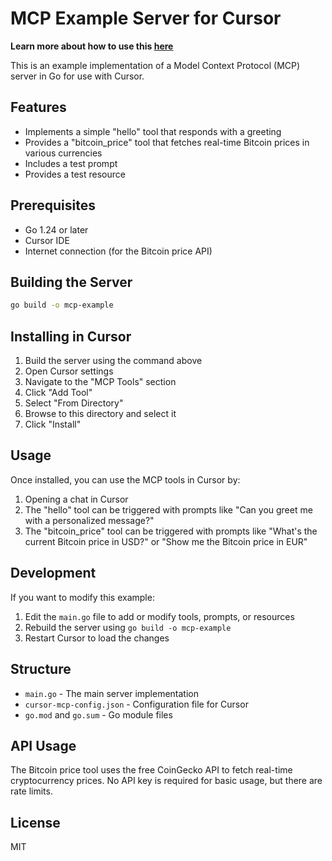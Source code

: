 # MCP Example Server for Cursor

**Learn more about how to use this [here](https://www.bytesizego.com/lessons/extending-cursor-mcp-golang)**


This is an example implementation of a Model Context Protocol (MCP) server in Go for use with Cursor.

## Features

- Implements a simple "hello" tool that responds with a greeting
- Provides a "bitcoin_price" tool that fetches real-time Bitcoin prices in various currencies
- Includes a test prompt
- Provides a test resource

## Prerequisites

- Go 1.24 or later
- Cursor IDE
- Internet connection (for the Bitcoin price API)

## Building the Server

```bash
go build -o mcp-example
```

## Installing in Cursor

1. Build the server using the command above
2. Open Cursor settings
3. Navigate to the "MCP Tools" section
4. Click "Add Tool"
5. Select "From Directory"
6. Browse to this directory and select it
7. Click "Install"

## Usage

Once installed, you can use the MCP tools in Cursor by:

1. Opening a chat in Cursor
2. The "hello" tool can be triggered with prompts like "Can you greet me with a personalized message?"
3. The "bitcoin_price" tool can be triggered with prompts like "What's the current Bitcoin price in USD?" or "Show me the Bitcoin price in EUR"

## Development

If you want to modify this example:

1. Edit the `main.go` file to add or modify tools, prompts, or resources
2. Rebuild the server using `go build -o mcp-example`
3. Restart Cursor to load the changes

## Structure

- `main.go` - The main server implementation
- `cursor-mcp-config.json` - Configuration file for Cursor
- `go.mod` and `go.sum` - Go module files

## API Usage

The Bitcoin price tool uses the free CoinGecko API to fetch real-time cryptocurrency prices. No API key is required for basic usage, but there are rate limits.

## License

MIT 